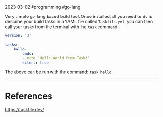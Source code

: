 2023-03-02
#programming #go-lang

Very simple go-lang based build tool. Once installed, all you need to do is describe your build tasks in a YAML file called `Taskfile.yml`, you can then call your tasks from the terminal with the `task` command.

```YAML
version: '3'  
  
tasks:  
	hello:  
		cmds:  
		- echo 'Hello World from Task!'  
		silent: true
```

The above can be run with the command:
`task hello`

---
# References

https://taskfile.dev/